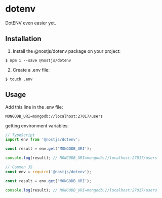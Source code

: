 # dotenv
DotENV even easier yet.

## Installation
1. Install the @nostjs/dotenv package on your project:
```
$ npm i --save @nostjs/dotenv
```
2. Create a .env file:
```
$ touch .env
```

## Usage
Add this line in the .env file:
```
MONGODB_URI=mongodb://localhost:27017/users
```

getting environment variables:
```typescript
// TypeScript
import env from '@nostjs/dotenv';

const result = env.get('MONGODB_URI');

console.log(result); // MONGODB_URI=mongodb://localhost:27017/users
```
```javascript
// Common JS
const env = require('@nostjs/dotenv');

const result = env.get('MONGODB_URI');

console.log(result); // MONGODB_URI=mongodb://localhost:27017/users
```
